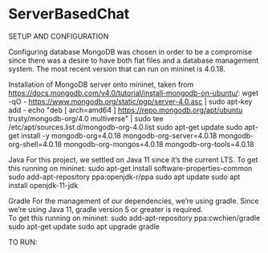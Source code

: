 # ServerBasedChat

SETUP AND CONFIGURATION

Configuring database
MongoDB was chosen in order to be a compromise since there was a desire to have both flat files and a database management system. The most recent version that can run on mininet is 4.0.18. 

Installation of MongoDB server onto mininet, taken from https://docs.mongodb.com/v4.0/tutorial/install-mongodb-on-ubuntu/: 
wget -qO - https://www.mongodb.org/static/pgp/server-4.0.asc | sudo apt-key add - 
echo "deb [ arch=amd64 ] https://repo.mongodb.org/apt/ubuntu trusty/mongodb-org/4.0 multiverse" | sudo tee /etc/apt/sources.list.d/mongodb-org-4.0.list 
sudo apt-get update 
sudo apt-get install -y mongodb-org=4.0.18 mongodb-org-server=4.0.18 mongodb-org-shell=4.0.18 mongodb-org-mongos=4.0.18 mongodb-org-tools=4.0.18  

Java 
For this project, we settled on Java 11 since it’s the current LTS. 
To get this running on mininet: 
sudo apt-get install software-properties-common 
sudo add-apt-repository ppa:openjdk-r/ppa 
sudo apt update 
sudo apt install openjdk-11-jdk 

Gradle 
For the management of our dependencies, we’re using gradle. Since we’re using Java 11, gradle version 5 or greater is required.  
To get this running on mininet: 
sudo add-apt-repository ppa:cwchien/gradle 
sudo apt-get update 
sudo apt upgrade gradle 


TO RUN:

